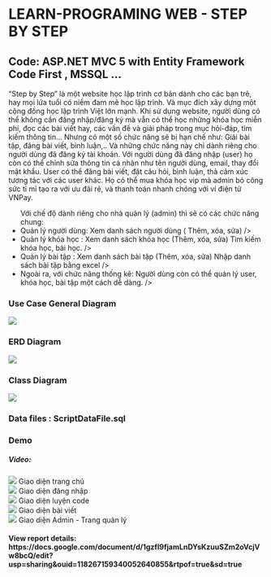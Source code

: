 # LEARN-PROGRAMING WEB - STEP BY STEP
<h2>
Code: ASP.NET MVC 5 with Entity Framework Code First , MSSQL ...
</h2>
<div>  “Step by Step” là một website học lập trình cơ bản dành cho các bạn trẻ, hay mọi lứa tuổi có niềm đam mê học lập trình. Và mục đích xây dựng một cộng đồng học lập trình Việt lớn mạnh.
   Khi sử dụng website, người dùng có thể không cần đăng nhập/đăng ký mà vẫn có thể học những khóa học miễn phí, đọc các bài viết hay, các vấn đề và giải pháp trong mục hỏi-đáp, tìm kiếm thông tin... Nhưng có một số chức năng sẽ bị hạn chế như: Giải bài tập, đăng bài viết, bình luận,.. Và những chức năng này chỉ dành riêng cho người dùng đã đăng ký tài khoản.
   Với người dùng đã đăng nhập (user) họ còn có thể chỉnh sửa thông tin cá nhân như tên người dùng, email, thay đổi mật khẩu. 
   User có thể đăng bài viết, đặt câu hỏi, bình luận, thả cảm xúc tương tác với các user khác. Họ có thể mua khóa học vip mà admin bỏ công sức tỉ mỉ tạo ra với ưu đãi rẻ, và thanh toán nhanh chóng với ví điện tử VNPay.
</div>

<div> <ul>
   Với chế độ dành riêng cho nhà quản lý (admin) thì sẽ có các chức năng chung:
<li> Quản lý người dùng: Xem danh sách người dùng ( Thêm, xóa, sửa) />
<li>Quản lý khóa học	  : Xem danh sách khóa học (Thêm, xóa, sửa) 
                                             Tìm kiếm khóa học, bài học. />
<li>Quản lý bài tập	  : Xem danh sách bài tập (Thêm, xóa, sửa)
                                             Nhập danh sách bài tập bằng excel />
<li>Ngoài ra, với chức năng thống kê: Người dùng còn có thể quản lý user, khóa học, bài tập một cách dễ dàng.  />
  </ul>
</div>


<h3> Use Case General Diagram </h3>
<img src="https://github.com/vuanh25/StepByStep/assets/96036623/1b9f38a2-1ee8-486d-a76b-96473b554c05" />

<h3> ERD Diagram </h3>
<img src="https://github.com/vuanh25/StepByStep/assets/96036623/657972b2-af33-4a6b-8326-a89ebc7da0be" />

<h3> Class Diagram </h3>
<img src="https://github.com/vuanh25/StepByStep/assets/96036623/6fcb277e-2629-42a1-bbd1-3a9d692b59e4" />

<h3> Data files : ScriptDataFile.sql </h3>

<h3> Demo </h3>
<h5>Video: </h5>
<img src="https://github.com/vuanh25/StepByStep/assets/96036623/f1c0dd80-d5d5-425a-a9d1-88247a7cf01a" />
<span> Giao diện trang chủ </span>
<br/>
<img src="https://github.com/vuanh25/StepByStep/assets/96036623/3d1daa51-5032-438d-b642-dc5eb2f3e490" />
<span> Giao diện đăng nhập</span>
<br/>
<img src="https://github.com/vuanh25/StepByStep/assets/96036623/82f44068-008f-40fc-ba90-a435e54f0deb" />
<span> Giao diện luyện code </span>
<br/>
<img src="https://github.com/vuanh25/StepByStep/assets/96036623/ccbbc507-c3c3-4ffb-9c5c-98a57b9ebadf" />
<span> Giao diện bài viết </span>
<br/>
<img src="https://github.com/vuanh25/StepByStep/assets/96036623/93ebdc53-c97f-409d-9fe9-6a71c2ad26d9" />
<span> Giao diện Admin - Trang quản lý </span>
<br/>
<h4> View report details: https://docs.google.com/document/d/1gzfI9fjamLnDYsKzuuSZm2oVcjVw8bcQ/edit?usp=sharing&ouid=118267159340052640855&rtpof=true&sd=true </h4>


